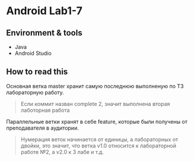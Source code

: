 # Android Lab1-7
## Environment & tools
- Java
- Android Studio

## How to read this
Основная ветка master хранит самую последнюю выполненую по ТЗ лабораторную работу.
> Если коммит назван complete 2, значит выполнена вторая лаботорная работа

Параллельные ветки хранят в себе feature, которые были получены от преподавателя в аудитории.
> Нумерация веток начинается от единицы, а лабораторных от двойки,
> это значит, что ветка v1.0 относится к лабораторной работе №2, а v2.0 к 3 лабе и т.д.
